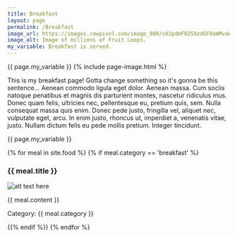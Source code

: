 ```yaml
---
title: Breakfast
layout: page
permalink: /Breakfast
image_url: https://images.rawpixel.com/image_800/cHJpdmF0ZS9zdGF0aWMvaW1hZ2Uvd2Vic2l0ZS8yMDIyLTA0L2xyL2lzMTQ2NzEtaW1hZ2Uta3d2d3RrbmIuanBn.jpg
image_alt: Image of millions of Fruit Loops.
my_variable: Breakfast is served.
---
```

{{ page.my_variable }}
{% include page-image.html %}

This is my breakfast page! Gotta change something so it's gonna be this sentence... Aenean commodo ligula eget dolor. Aenean massa. Cum sociis natoque penatibus et magnis dis parturient montes, nascetur ridiculus mus. Donec quam felis, ultricies nec, pellentesque eu, pretium quis, sem. Nulla consequat massa quis enim. Donec pede justo, fringilla vel, aliquet nec, vulputate eget, arcu. In enim justo, rhoncus ut, imperdiet a, venenatis vitae, justo. Nullam dictum felis eu pede mollis pretium. Integer tincidunt.

{{ page.my_variable }}

{% for meal in site.food %}
{% if meal.category == 'breakfast' %}
<h3>{{ meal.title }}</h3>
<p><img src="{{ meal.image }}" alt="alt text here" /></p>
<p>{{ meal.content }}</p>
<p>Category: {{ meal.category }}</p>
{{% endif %}}
{% endfor %}